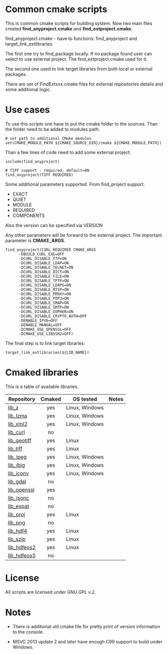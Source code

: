 # Common cmake scripts
This is common cmake scripts for building system. 
Now two main files created **find_anyproject.cmake** and **find_extproject.cmake**.

find_anyproject.cmake - have to functions: find_anyproject and target_link_extlibraries. 

The first one try to find_package locally. If no package found user can select to use external project. The find_extproject.cmake used for it.

The second one used to link target libraries from both local or external packages. 

There are set of FindExtxxx.cmake files for external repositories details and some additional logic.

# Use cases

To use this scripts one have to put the cmake folder to the sources.
Than the folder need to be added to modules path:
```
# set path to additional CMake modules
set(CMAKE_MODULE_PATH ${CMAKE_SOURCE_DIR}/cmake ${CMAKE_MODULE_PATH})
```

Than a few lines of code need to add some external project:

```
include(find_anyproject)

# TIFF support - required, default=ON
find_anyproject(TIFF REQUIRED)
```

Some additional parameters supported. From find_project support:
* EXACT
* QUIET
* MODULE
* REQUIRED
* COMPONENTS

Also the version can be specified via VERSION <version>

Any other parameters will be forward to the external project. The important parameter is **CMAKE_ARGS**.

```
find_anyproject(CURL REQUIRED CMAKE_ARGS
      -DBUILD_CURL_EXE=OFF
      -DCURL_DISABLE_FTP=ON
      -DCURL_DISABLE_LDAP=ON
      -DCURL_DISABLE_TELNET=ON
      -DCURL_DISABLE_DICT=ON
      -DCURL_DISABLE_FILE=ON
      -DCURL_DISABLE_TFTP=ON
      -DCURL_DISABLE_LDAPS=ON
      -DCURL_DISABLE_RTSP=ON
      -DCURL_DISABLE_PROXY=ON
      -DCURL_DISABLE_POP3=ON
      -DCURL_DISABLE_IMAP=ON
      -DCURL_DISABLE_SMTP=ON
      -DCURL_DISABLE_GOPHER=ON
      -DCURL_DISABLE_CRYPTO_AUTH=OFF
      -DENABLE_IPV6=OFF
      -DENABLE_MANUAL=OFF
      -DCMAKE_USE_OPENSSL=OFF
      -DCMAKE_USE_LIBSSH2=OFF)
```      

The final step is to link target libraries:

```
target_link_extlibraries(${LIB_NAME}) 
```

# Cmaked libraries

This is a table of available libraries.

| Repository | Cmaked  | OS tested | Notes |
|---|:-:|---|---|
| [lib_z](https://github.com/nextgis-extra/lib_z)  | yes | Linux, Windows  |   |
| [lib_lzma](https://github.com/nextgis-extra/lib_lzma) | yes   | Linux, Windows |  |
| [lib_xml2](https://github.com/nextgis-extra/lib_xml2) | yes   | Linux, Windows |  |
| [lib_curl](https://github.com/nextgis-extra/lib_curl) | no   | |  |
| [lib_geotiff](https://github.com/nextgis-extra/lib_geotiff) | yes   | Linux |  |
| [lib_tiff](https://github.com/nextgis-extra/lib_tiff) | yes   | Linux |  |
| [lib_jpeg](https://github.com/nextgis-extra/lib_jpeg) | yes   | Linux, Windows |  |
| [lib_jbig](https://github.com/nextgis-extra/lib_jbig) | yes   | Linux, Windows |  |
| [lib_iconv](https://github.com/nextgis-extra/lib_iconv) | yes   | Linux, Windows |  |
| [lib_gdal](https://github.com/nextgis-extra/lib_gdal) | no   | |  |
| [lib_openssl](https://github.com/nextgis-extra/lib_openssl) | yes   | |  |
| [lib_jsonc](https://github.com/nextgis-extra/lib_jsonc) | no   | |  |
| [lib_expat](https://github.com/nextgis-extra/lib_expat) | no   | |  |
| [lib_proj](https://github.com/nextgis-extra/lib_proj) | yes   | Linux |  |
| [lib_png](https://github.com/nextgis-extra/lib_png) | no   | |  |
| [lib_hdf4](https://github.com/nextgis-extra/lib_hdf4) | yes | Linux |  |
| [lib_szip](https://github.com/nextgis-extra/lib_szip) | yes | Linux |  |
| [lib_hdfeos2](https://github.com/nextgis-extra/lib_hdfeos2) | yes | Linux |  |
| [lib_hdfeos5](https://github.com/nextgis-extra/lib_hdfeos5) | no   | |  |

# License

All scripts are licensed under GNU GPL v.2. 

# Notes

* There is additional util.cmake file for pretty print of version information to the console. 

* MSVC 2013 update 2 and later have enough C99 support to build under Windows.
